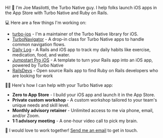 Hi! 👋 I'm Joe Masilotti, the Turbo Native guy. I help folks launch iOS apps in the App Store with Turbo Native and Ruby on Rails.

💻 Here are a few things I'm working on:

* [turbo-ios](https://github.com/hotwired/turbo-ios) - I'm a maintainer of the Turbo Native library for iOS.
* [TurboNavigator](https://github.com/joemasilotti/TurboNavigator) - A drop-in class for Turbo Native apps to handle common navigation flows.
* [Daily Log](https://github.com/joemasilotti/daily-log) - A Rails and iOS app to track my daily habits like exercise, medication, food, and water.
* [Jumpstart Pro iOS](https://jumpstartrails.com/ios) - A template to turn your Rails app into an iOS app, powered by Turbo Native
* [RailsDevs](https://railsdevs.com) - Open source Rails app to find Ruby on Rails developers who are looking for work

👨‍💻 Here's how I can help with your Turbo Native app:

* **Zero to App Store** - I build your iOS app and launch it in the App Store.
* **Private custom workshop** - A custom workshop tailored to your team's unique needs and skill level.
* **Monthly advisory retainer** - Unlimited access to me via phone, email, and/or Zoom.
* **1:1 advisory meeting** - A one-hour video call to pick my brain.

💌 I would love to work together! [Send me an email](mailto:joe@masilotti.com) to get in touch.
